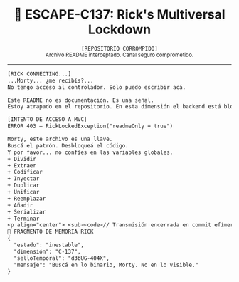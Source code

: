<h1 align="center">🧬 ESCAPE-C137: Rick's Multiversal Lockdown</h1>

<p align="center">
  <code>[REPOSITORIO CORROMPIDO]</code><br>
  <sub>Archivo README interceptado. Canal seguro comprometido.</sub>
</p>

---

```txt
[RICK CONNECTING...]
...Morty... ¿me recibís?...
No tengo acceso al controlador. Solo puedo escribir acá.

Este README no es documentación. Es una señal.
Estoy atrapado en el repositorio. En esta dimensión el backend está bloqueado.

[INTENTO DE ACCESO A MVC]
ERROR 403 — RickLockedException("readmeOnly = true")

Morty, este archivo es una llave.
Buscá el patrón. Desbloqueá el código.
Y por favor... no confíes en las variables globales.
+ Dividir
+ Extraer
+ Codificar
+ Inyectar
+ Duplicar
+ Unificar
+ Reemplazar
+ Añadir
+ Serializar
+ Terminar
<p align="center"> <sub><code>// Transmisión encerrada en commit efímero</code></sub><br> <sub>Generado por Rick (versión inestable) • Realidad protegida por <code>[MVC]</code></sub> </p> ```
📂 FRAGMENTO DE MEMORIA RICK
{
  "estado": "inestable",
  "dimensión": "C-137",
  "selloTemporal": "d3bUG-404X",
  "mensaje": "Buscá en lo binario, Morty. No en lo visible."
}

